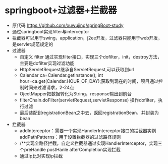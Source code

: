 # springboot+过滤器+拦截器
- 原代码 https://github.com/xuwujing/springBoot-study
- 通过springboot实现filter与interceptor
- 拦截器可以用于swing，application，j2ee开发，过滤器只能用于web开发，是servlet规范规定的
- 过滤器
   - 自定义 filter 通过实现filter接口，实现三个dofilter，init，destroy方法，主要是dofilter实现过滤功能
   - HttpServletRequest继承自ServletRequest,可以获取到url
   - Calendar ca=Calendar.getInstance();  int hour=ca.get(Calendar.HOUR_OF_DAY);获取到现在的时间，项目通过控制时间来过滤请求，2-24点
   - OjectMapper把数据转化为String，response输出到前台
   - filterChain.doFilter(servletRequest,servletResponse) 操作dofilter，执行过滤
   - 最后装配到registrationBean之中去，返回registrationBean，并封装为bean
- 拦截器
   - addInterceptor：需要一个实现HandlerInterceptor接口的拦截器实例   addPathPatterns：用于设置拦截器的过滤路径规则
   - /**实现全路径拦截，自定义拦截器通过实现HandlerInterceptor，实现三个preHandle postHanle afterCompletion实现拦截
   - 通过ip比对实现ip拦截
   
